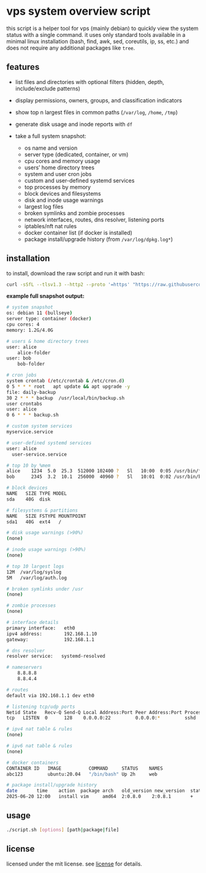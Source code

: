 # vps system overview script

this script is a helper tool for vps (mainly debian) to quickly view the system status with a single command. it uses only standard tools available in a minimal linux installation (bash, find, awk, sed, coreutils, ip, ss, etc.) and does not require any additional packages like `tree`.

## features

* list files and directories with optional filters (hidden, depth, include/exclude patterns)
* display permissions, owners, groups, and classification indicators
* show top n largest files in common paths (`/var/log`, `/home`, `/tmp`)
* generate disk usage and inode reports with `df`
* take a full system snapshot:

  * os name and version
  * server type (dedicated, container, or vm)
  * cpu cores and memory usage
  * users’ home directory trees
  * system and user cron jobs
  * custom and user-defined systemd services
  * top processes by memory
  * block devices and filesystems
  * disk and inode usage warnings
  * largest log files
  * broken symlinks and zombie processes
  * network interfaces, routes, dns resolver, listening ports
  * iptables/nft nat rules
  * docker container list (if docker is installed)
  * package install/upgrade history (from `/var/log/dpkg.log*`)

## installation

to install, download the raw script and run it with bash:

```bash
curl -sSfL --tlsv1.3 --http2 --proto '=https' "https://raw.githubusercontent.com/m0nokey/vps-inspector/main/vps-inspector.sh" | bash -s -- -s
```

**example full snapshot output:**

```bash
# system snapshot
os: debian 11 (bullseye)
server type: container (docker)
cpu cores: 4
memory: 1.2G/4.0G

# users & home directory trees
user: alice
    alice-folder
user: bob
    bob-folder

# cron jobs
system crontab (/etc/crontab & /etc/cron.d)
0 5 * * * root   apt update && apt upgrade -y
file: daily-backup
30 2 * * * backup  /usr/local/bin/backup.sh
user crontabs
user: alice
0 6 * * * backup.sh

# custom system services
myservice.service

# user-defined systemd services
user: alice
  user-service.service

# top 10 by %mem
alice    1234  5.0  25.3  512000 102400 ?   Sl   10:00  0:05 /usr/bin/foo
bob      2345  3.2  10.1  256000  40960 ?   Sl   10:01  0:02 /usr/bin/bar

# block devices
NAME   SIZE TYPE MODEL
sda    40G  disk  

# filesystems & partitions
NAME   SIZE FSTYPE MOUNTPOINT
sda1   40G  ext4   /

# disk usage warnings (>90%)
(none)

# inode usage warnings (>90%)
(none)

# top 10 largest logs
12M  /var/log/syslog
5M   /var/log/auth.log

# broken symlinks under /usr
(none)

# zombie processes
(none)

# interface details
primary interface:   eth0
ipv4 address:        192.168.1.10
gateway:             192.168.1.1

# dns resolver
resolver service:   systemd-resolved

# nameservers
    8.8.8.8
    8.8.4.4

# routes
default via 192.168.1.1 dev eth0

# listening tcp/udp ports
Netid State   Recv-Q Send-Q Local Address:Port Peer Address:Port Process
tcp   LISTEN  0      128    0.0.0.0:22         0.0.0.0:*         sshd

# ipv4 nat table & rules
(none)

# ipv6 nat table & rules
(none)

# docker containers
CONTAINER ID   IMAGE          COMMAND     STATUS    NAMES
abc123         ubuntu:20.04   "/bin/bash" Up 2h     web

# package install/upgrade history
date       time    action  package arch   old_version new_version  status
2025-06-20 12:00   install vim     amd64  2:0.8.0    2:0.8.1       + 
```

## usage

```bash
./script.sh [options] [path|package|file]
```

## license

licensed under the mit license. see [license](./LICENSE) for details.
